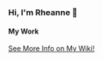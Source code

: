 ### Hi, I'm Rheanne 👋

#### My Work
[See More Info on My Wiki!](https://github.com/rheannemcintosh/rheannemcintosh/wiki)

<!--
**rheannemcintosh/rheannemcintosh** is a ✨ _special_ ✨ repository because its `README.md` (this file) appears on your GitHub profile.

Here are some ideas to get you started:

- 🔭 I’m currently working on ...
- 🌱 I’m currently learning ...
- 👯 I’m looking to collaborate on ...
- 🤔 I’m looking for help with ...
- 💬 Ask me about ...
- 📫 How to reach me: ...
- 😄 Pronouns: ...
- ⚡ Fun fact: ...
-->
